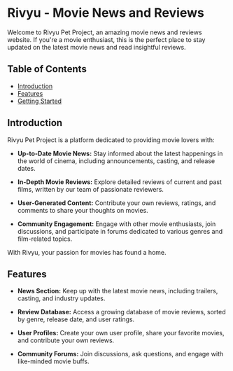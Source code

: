 # Rivyu - Movie News and Reviews

Welcome to Rivyu Pet Project, an amazing movie news and reviews website. If you're a movie enthusiast, this is the perfect place to stay updated on the latest movie news and read insightful reviews.

## Table of Contents

- [Introduction](#introduction)
- [Features](#features)
- [Getting Started](#getting-started)

## Introduction

Rivyu Pet Project is a platform dedicated to providing movie lovers with:

- **Up-to-Date Movie News:** Stay informed about the latest happenings in the world of cinema, including announcements, casting, and release dates.

- **In-Depth Movie Reviews:** Explore detailed reviews of current and past films, written by our team of passionate reviewers.

- **User-Generated Content:** Contribute your own reviews, ratings, and comments to share your thoughts on movies.

- **Community Engagement:** Engage with other movie enthusiasts, join discussions, and participate in forums dedicated to various genres and film-related topics.

With Rivyu, your passion for movies has found a home.

## Features

- **News Section:** Keep up with the latest movie news, including trailers, casting, and industry updates.

- **Review Database:** Access a growing database of movie reviews, sorted by genre, release date, and user ratings.

- **User Profiles:** Create your own user profile, share your favorite movies, and contribute your own reviews.

- **Community Forums:** Join discussions, ask questions, and engage with like-minded movie buffs.
